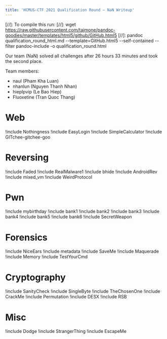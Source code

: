 ```yaml
---
title: 'HCMUS-CTF 2021 Qualification Round – NaN Writeup'
---
```


[//]: To compile this run:
[//]: wget https://raw.githubusercontent.com/tajmone/pandoc-goodies/master/templates/html5/github/GitHub.html5
[//]: pandoc qualification_round_html.md --template=GitHub.html5 --self-contained --filter pandoc-include -o qualification_round.html

Our team (NaN) solved all challenges after 26 hours 33 minutes and took the second place.

Team members:

- naul (Pham Kha Luan)
- nhanlun (Nguyen Thanh Nhan)
- hieplpvip (Le Bao Hiep)
- Fluoxetine (Tran Quoc Thang)

# Web

!include Nothingness
!include EasyLogin
!include SimpleCalculator
!include GITchee-gitchee-goo

# Reversing

!include Faded
!include RealMalware1
!include bhide
!include AndroidRev
!include mixed_vm
!include WeirdProtocol

# Pwn

!include mybirthday
!include bank1
!include bank2
!include bank3
!include bank4
!include bank5
!include bank6
!include SecretWeapon

# Forensics

!include NiceEars
!include metadata
!include SaveMe
!include Maquerade
!include Memory
!include TestYourCmd

# Cryptography

!include SanityCheck
!include SingleByte
!include TheChosenOne
!include CrackMe
!include Permutation
!include DESX
!include RSB

# Misc

!include Dodge
!include StrangerThing
!include EscapeMe
